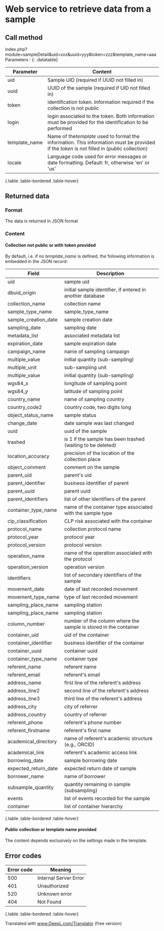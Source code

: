 # Web service to retrieve data from a sample

## Call method

index.php?module=sampleDetail&uid=xxx&uuid=yyy&token=zzz&template_name=aaa
Parameters :
{: .datatable}


| Parameter     | Content                                                                                                                                     |
| --------------- | --------------------------------------------------------------------------------------------------------------------------------------------- |
| uid           | Sample UID (required if UUID not filled in)                                                                                                 |
| uuid          | UUID of the sample (required if UID not filled in)                                                                                          |
| token         | identification token. Information required if the collection is not public                                                                  |
| login         | login associated to the token. Both information must be provided for the identification to be performed                                     |
| template_name | Name of the*template* used to format the information. This information must be provided if the *token* is not filled in (public collection) |
| locale        | Language code used for error messages or date formatting. Default: fr, otherwise 'en' or 'us'                                               |

{.table .table-bordered .table-hover}

## Returned data

### Format

The data is returned in JSON format

### Content

#### Collection not public or with token provided

By default, i.e. if no *template_name* is defined, the following information is embedded in the JSON record:


| Field                | Description                                                      |
| ---------------------- | ------------------------------------------------------------------ |
| uid                  | sample uid                                                       |
| dbuid_origin         | initial sample identifier, if entered in another database        |
| collection_name      | collection name                                                  |
| sample_type_name     | sample_type_name                                                 |
| sample_creation_date | sample creation date                                             |
| sampling_date        | sampling date                                                    |
| metadata_list        | associated metadata list                                         |
| expiration_date      | sample expiration date                                           |
| campaign_name        | name of sampling campaign                                        |
| multiple_value       | initial quantity (sub-sampling)                                  |
| multiple_unit        | sub-sampling unit                                                |
| multiple_value       | initial quantity (sub-sampling)                                  |
| wgs84_x              | longitude of sampling point                                      |
| wgs84_y              | latitude of sampling point                                       |
| country_name         | name of sampling country                                         |
| country_code2        | country code, two digits long                                    |
| object_status_name   | sample status                                                    |
| change_date          | date sample was last changed                                     |
| uuid                 | uuid of the sample                                               |
| trashed              | is 1 if the sample has been trashed (waiting to be deleted)      |
| location_accuracy    | precision of the location of the collection place                |
| object_comment       | comment on the sample                                            |
| parent_uid           | parent's uid                                                     |
| parent_identifier    | business identifier of parent                                    |
| parent_uuid          | parent uuid                                                      |
| parent_identifiers   | list of other identifiers of the parent                          |
| container_type_name  | name of the container type associated with the sample type       |
| clp_classification   | CLP risk associated with the container                           |
| protocol_name        | collection protocol name                                         |
| protocol_year        | protocol year                                                    |
| protocol_version     | protocol version                                                 |
| operation_name       | name of the operation associated with the protocol               |
| operation_version    | operation version                                                |
| identifiers          | list of secondary identifiers of the sample                      |
| movement_date        | date of last recorded movement                                   |
| movement_type_name   | type of last recorded movement                                   |
| sampling_place_name  | sampling station                                                 |
| sampling_place_name  | sampling station                                                 |
| column_number        | number of the column where the sample is stored in the container |
| container_uid        | uid of the container                                             |
| container_identifier | business identifier of the container                             |
| container_uuid       | container uuid                                                   |
| container_type_name  | container type                                                   |
| referent_name        | referent name                                                    |
| referent_email       | referent's email                                                 |
| address_name         | first line of the referent's address                             |
| address_line2        | second line of the referent's address                            |
| address_line3        | third line of the referent's address                             |
| address_city         | city of referrer                                                 |
| address_country      | country of referrer                                              |
| referent_phone       | referent's phone number                                          |
| referent_firstname   | referent's first name                                            |
| academical_directory | name of referent's academic structure (e.g., ORCID)              |
| academical_link      | referent's academic access link                                  |
| borrowing_date       | sample borrowing date                                            |
| expected_return_date | expected return date of sample                                   |
| borrower_name        | name of borrower                                                 |
| subsample_quantity   | quantity remaining in sample (subsampling)                       |
| events               | list of events recorded for the sample                           |
| container            | list of container hierarchy                                      |

{.table .table-bordered .table-hover}

#### Public collection or template name provided

The content depends exclusively on the settings made in the template.

## Error codes


| Error code | Meaning               |
| ------------ | ----------------------- |
| 500        | Internal Server Error |
| 401        | Unauthorized          |
| 520        | Unknown error         |
| 404        | Not Found             |

{.table .table-bordered .table-hover}

Translated with www.DeepL.com/Translator (free version)
